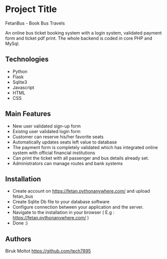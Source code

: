 
# Project Title

FetanBus - Book Bus Travels

An online bus ticket booking system with a login system, validated 
payment form and ticket pdf print. 
The whole backend is coded in core PHP and MySql.
## Technologies
* Python
* Flask
* Sqlite3
* Javascript
* HTML
* CSS
## Main Features
* New user validated sign-up form
* Existng user validated login form
* Customer can reserve his/her favorite seats
* Automatically updates seats left value to database
* The payment form is completely validated which has integrated online system with official  financial institutions
* Can print the ticket with all passenger and bus details already set.
* Administrators can manage routes and bank systems
## Installation
* Create account on https://fetan.pythonanywhere.com/ and upload fetan_bus
* Create Sqlite Db file to your database software 
* Configure connection between your application and the server.
* Navigate to the installation in your browser ( E.g : https://fetan.pythonanywhere.com/ )
* Done :)
## Authors
Biruk Moltot
https://github.com/tech7895
